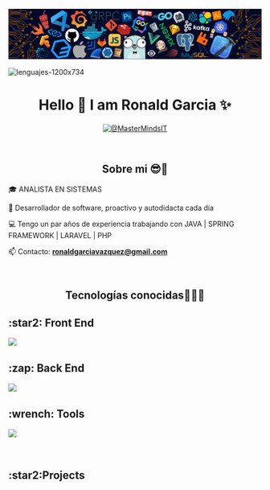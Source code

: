 ![Github Banner](https://github.com/Jaydeep-Yadav/Jaydeep-Yadav/blob/main/banner.png)

![lenguajes-1200x734](https://github.com/user-attachments/assets/5704e677-cfa6-4261-9702-ac0757cbe48c)

<h1 align="center">Hello 👋 I am Ronald Garcia</strong> ✨ </h1>

<p align="center">
  <a href="https://www.linkedin.com/in/ronald-garcia-vazquez"  target="_blank"><img align="center" src="https://img.shields.io/badge/LinkedIn-0077B5?style=for-the-badge&logo=linkedin&logoColor=white" alt="@MasterMindsIT"/></a>
  </p>
<br>
<h2 align="center">Sobre mi 😎🤏</h2>
<!--Intro start-->

<p align="left">
🎓 ANALISTA EN SISTEMAS
  
📝 Desarrollador de software, proactivo y autodidacta cada día

💻 Tengo un par años de experiencia trabajando con JAVA | SPRING FRAMEWORK | LARAVEL | PHP

📫 Contacto: **ronaldgarciavazquez@gmail.com**

<!--Intro end-->
  </p>
<br>

<h2 align="center">Tecnologías conocidas👨🏻‍💻</h2>
<!--tech stack icons-->
<p align="center">
  <h2>:star2: Front End</h2>
  <a href="https://skillicons.dev">
    <img src="https://skillicons.dev/icons?i=html,css,js,ts,vscode,tailwind,npm,vite,bootstrap,regex&perline=10" />
  </a>

  <h2>:zap: Back End</h2>
  <a href="https://skillicons.dev">
    <img src="https://skillicons.dev/icons?i=java,spring,postgresql,idea,eclipse,maven,mysql,firebase,c#,php&perline=10" />
  </a>


  <h2>:wrench: Tools</h2>
  <a href="https://skillicons.dev">
    <img src="https://skillicons.dev/icons?i=postman,docker,git,gitlab,github,ubuntu&perline=10" />
  </a>
</p>
<br>
 <h2>:star2:Projects</h2>
